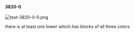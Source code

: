 #### 3820-0
![test-3820-0-0.png](https://github.com/lil-lab/nlvr/raw/master/nlvr/test/images/0/test-3820-0-0.png "test-3820-0-0.png")

there is at least one tower which has blocks of all three colors